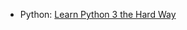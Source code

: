 
* Python: [Learn Python 3 the Hard Way](https://www.amazon.com/Learn-Python-Hard-Way-Introduction/dp/0134692888)

